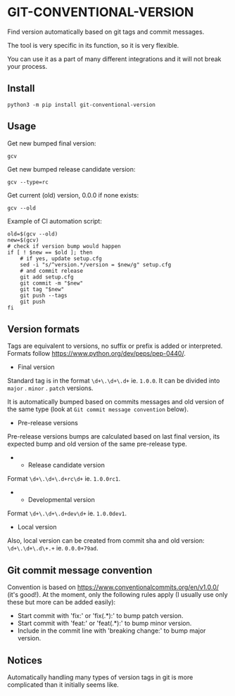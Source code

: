 # GIT-CONVENTIONAL-VERSION

Find version automatically based on git tags and commit messages.

The tool is very specific in its function, so it is very flexible. 

You can use it as a part of many different integrations and it will not break your process.

## Install

```
python3 -m pip install git-conventional-version
```

## Usage

Get new bumped final version:
```
gcv
```

Get new bumped release candidate version:
```
gcv --type=rc
```

Get current (old) version, 0.0.0 if none exists:
```
gcv --old
```

Example of CI automation script:
```
old=$(gcv --old)
new=$(gcv)
# check if version bump would happen
if [ ! $new == $old ]; then
    # if yes, update setup.cfg
    sed -i "s/^version.*/version = $new/g" setup.cfg
    # and commit release
    git add setup.cfg
    git commit -m "$new"
    git tag "$new"
    git push --tags
    git push
fi
```

## Version formats

Tags are equivalent to versions, no suffix or prefix is added or interpreted.
Formats follow https://www.python.org/dev/peps/pep-0440/.

- Final version

Standard tag is in the format `\d+\.\d+\.d+` ie. `1.0.0`. It can be divided into `major` . `minor` . `patch` versions.

It is automatically bumped based on commits messages and old version of the same type (look at `Git commit message convention` below).

- Pre-release versions

Pre-release versions bumps are calculated based on last final version, its expected bump and old version of the same pre-release type.

-    - Release candidate version

Format `\d+\.\d+\.d+rc\d+` ie. `1.0.0rc1`.

-    - Developmental version 

Format `\d+\.\d+\.d+dev\d+` ie. `1.0.0dev1`.

- Local version

Also, local version can be created from commit sha and old version: `\d+\.\d+\.d\+.+` ie. `0.0.0+79ad`.

## Git commit message convention

Convention is based on https://www.conventionalcommits.org/en/v1.0.0/ (it's good!).
At the moment, only the following rules apply (I usually use only these but more can be added easily):
- Start commit with 'fix:' or 'fix(.*):' to bump patch version.
- Start commit with 'feat:' or 'feat(.*):' to bump minor version.
- Include in the commit line with 'breaking change:' to bump major version.

## Notices

Automatically handling many types of version tags in git is more complicated than it initially seems like.
